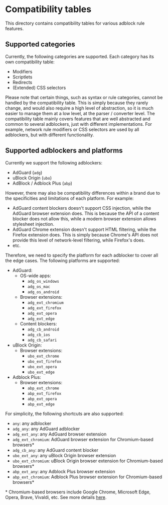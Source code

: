 # Compatibility tables

This directory contains compatibility tables for various adblock rule features.

## Supported categories

Currently, the following categories are supported. Each category has its own compatibility table:

- Modifiers
- Scriptlets
- Redirects
- (Extended) CSS selectors

Please note that certain things, such as syntax or rule categories, cannot be handled by the compatibility table. This is simply because they rarely change, and would also require a high level of abstraction, so it is much easier to manage them at a low level, at the parser / converter level. The compatibility table mainly covers features that are well abstracted and common to several adblockers, just with different implementations. For example, network rule modifiers or CSS selectors are used by all adblockers, but with different functionality.

## Supported adblockers and platforms

Currently we support the following adblockers:

- AdGuard (`adg`)
- uBlock Origin (`ubo`)
- AdBlock / Adblock Plus (`abp`)

However, there may also be compatibility differences within a brand due to the specificities and limitations of each platform. For example:

- AdGuard content blockers doesn't support CSS injection, while the AdGuard browser extension does. This is because the API of a content blocker does not allow this, while a modern browser extension allows stylesheet injection.
- AdGuard Chrome extension doesn't support HTML filtering, while the Firefox extension does. This is simply because Chrome's API does not provide this level of network-level filtering, while Firefox's does.
- etc.

Therefore, we need to specify the platform for each adblocker to cover all the edge cases. The following platforms are supported:

- AdGuard:
  - OS-wide apps:
    - `adg_os_windows`
    - `adg_os_mac`
    - `adg_os_android`
  - Browser extensions:
    - `adg_ext_chromium`
    - `adg_ext_firefox`
    - `adg_ext_opera`
    - `adg_ext_edge`
  - Content blockers:
    - `adg_cb_android`
    - `adg_cb_ios`
    - `adg_cb_safari`
- uBlock Origin:
  - Browser extensions:
    - `ubo_ext_chrome`
    - `ubo_ext_firefox`
    - `ubo_ext_opera`
    - `ubo_ext_edge`
- Adblock Plus:
  - Browser extensions:
    - `abp_ext_chrome`
    - `abp_ext_firefox`
    - `abp_ext_opera`
    - `abp_ext_edge`

For simplicity, the following shortcuts are also supported:

- `any`: any adblocker
- `adg_any`: any AdGuard adblocker
- `adg_ext_any`: any AdGuard browser extension
- `adg_ext_chromium`: AdGuard browser extension for Chromium-based browsers\*
- `adg_cb_any`: any AdGuard content blocker
- `ubo_ext_any`: any uBlock Origin browser extension
- `ubo_ext_chromium`: uBlock Origin browser extension for Chromium-based browsers\*
- `abp_ext_any`: any Adblock Plus browser extension
- `abp_ext_chromium`: Adblock Plus browser extension for Chromium-based browsers\*

\* Chromium-based browsers include Google Chrome, Microsoft Edge, Opera, Brave, Vivaldi, etc. See more details [here](https://en.wikipedia.org/wiki/Chromium_(web_browser)).
